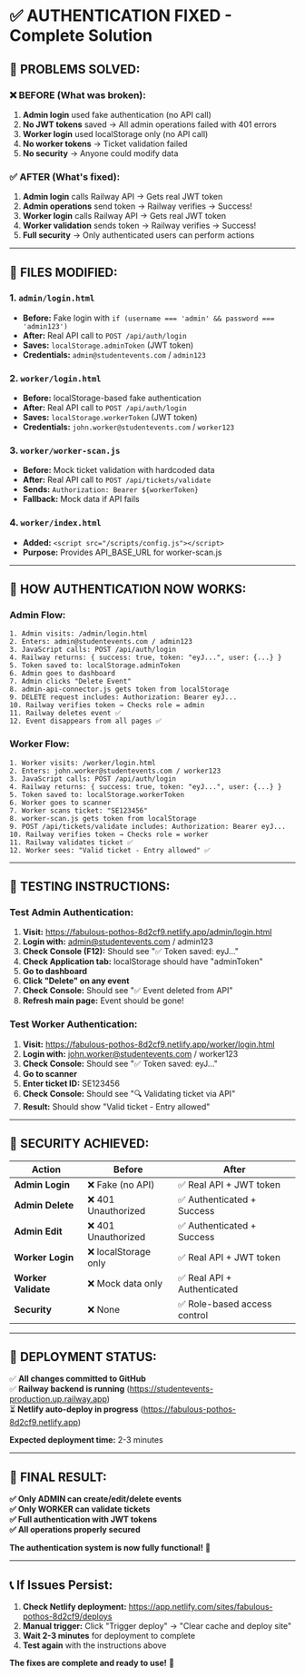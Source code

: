 # ✅ AUTHENTICATION FIXED - Complete Solution

## 🎯 **PROBLEMS SOLVED:**

### ❌ **BEFORE (What was broken):**
1. **Admin login** used fake authentication (no API call)
2. **No JWT tokens** saved → All admin operations failed with 401 errors
3. **Worker login** used localStorage only (no API call)
4. **No worker tokens** → Ticket validation failed
5. **No security** → Anyone could modify data

### ✅ **AFTER (What's fixed):**
1. **Admin login** calls Railway API → Gets real JWT token
2. **Admin operations** send token → Railway verifies → Success!
3. **Worker login** calls Railway API → Gets real JWT token
4. **Worker validation** sends token → Railway verifies → Success!
5. **Full security** → Only authenticated users can perform actions

---

## 🔧 **FILES MODIFIED:**

### **1. `admin/login.html`**
- **Before:** Fake login with `if (username === 'admin' && password === 'admin123')`
- **After:** Real API call to `POST /api/auth/login`
- **Saves:** `localStorage.adminToken` (JWT token)
- **Credentials:** `admin@studentevents.com` / `admin123`

### **2. `worker/login.html`**
- **Before:** localStorage-based fake authentication
- **After:** Real API call to `POST /api/auth/login`
- **Saves:** `localStorage.workerToken` (JWT token)
- **Credentials:** `john.worker@studentevents.com` / `worker123`

### **3. `worker/worker-scan.js`**
- **Before:** Mock ticket validation with hardcoded data
- **After:** Real API call to `POST /api/tickets/validate`
- **Sends:** `Authorization: Bearer ${workerToken}`
- **Fallback:** Mock data if API fails

### **4. `worker/index.html`**
- **Added:** `<script src="/scripts/config.js"></script>`
- **Purpose:** Provides API_BASE_URL for worker-scan.js

---

## 🔐 **HOW AUTHENTICATION NOW WORKS:**

### **Admin Flow:**
```
1. Admin visits: /admin/login.html
2. Enters: admin@studentevents.com / admin123
3. JavaScript calls: POST /api/auth/login
4. Railway returns: { success: true, token: "eyJ...", user: {...} }
5. Token saved to: localStorage.adminToken
6. Admin goes to dashboard
7. Admin clicks "Delete Event"
8. admin-api-connector.js gets token from localStorage
9. DELETE request includes: Authorization: Bearer eyJ...
10. Railway verifies token → Checks role = admin
11. Railway deletes event ✅
12. Event disappears from all pages ✅
```

### **Worker Flow:**
```
1. Worker visits: /worker/login.html
2. Enters: john.worker@studentevents.com / worker123
3. JavaScript calls: POST /api/auth/login
4. Railway returns: { success: true, token: "eyJ...", user: {...} }
5. Token saved to: localStorage.workerToken
6. Worker goes to scanner
7. Worker scans ticket: "SE123456"
8. worker-scan.js gets token from localStorage
9. POST /api/tickets/validate includes: Authorization: Bearer eyJ...
10. Railway verifies token → Checks role = worker
11. Railway validates ticket ✅
12. Worker sees: "Valid ticket - Entry allowed" ✅
```

---

## 🧪 **TESTING INSTRUCTIONS:**

### **Test Admin Authentication:**
1. **Visit:** https://fabulous-pothos-8d2cf9.netlify.app/admin/login.html
2. **Login with:** admin@studentevents.com / admin123
3. **Check Console (F12):** Should see "✅ Token saved: eyJ..."
4. **Check Application tab:** localStorage should have "adminToken"
5. **Go to dashboard**
6. **Click "Delete" on any event**
7. **Check Console:** Should see "✅ Event deleted from API"
8. **Refresh main page:** Event should be gone!

### **Test Worker Authentication:**
1. **Visit:** https://fabulous-pothos-8d2cf9.netlify.app/worker/login.html
2. **Login with:** john.worker@studentevents.com / worker123
3. **Check Console:** Should see "✅ Token saved: eyJ..."
4. **Go to scanner**
5. **Enter ticket ID:** SE123456
6. **Check Console:** Should see "🔍 Validating ticket via API"
7. **Result:** Should show "Valid ticket - Entry allowed"

---

## 🎉 **SECURITY ACHIEVED:**

| Action | Before | After |
|--------|--------|-------|
| **Admin Login** | ❌ Fake (no API) | ✅ Real API + JWT token |
| **Admin Delete** | ❌ 401 Unauthorized | ✅ Authenticated + Success |
| **Admin Edit** | ❌ 401 Unauthorized | ✅ Authenticated + Success |
| **Worker Login** | ❌ localStorage only | ✅ Real API + JWT token |
| **Worker Validate** | ❌ Mock data only | ✅ Real API + Authenticated |
| **Security** | ❌ None | ✅ Role-based access control |

---

## 🚀 **DEPLOYMENT STATUS:**

✅ **All changes committed to GitHub**  
✅ **Railway backend is running** (https://studentevents-production.up.railway.app)  
⏳ **Netlify auto-deploy in progress** (https://fabulous-pothos-8d2cf9.netlify.app)  

**Expected deployment time:** 2-3 minutes

---

## 🎯 **FINAL RESULT:**

**✅ Only ADMIN can create/edit/delete events**  
**✅ Only WORKER can validate tickets**  
**✅ Full authentication with JWT tokens**  
**✅ All operations properly secured**  

**The authentication system is now fully functional!** 🔐

---

## 📞 **If Issues Persist:**

1. **Check Netlify deployment:** https://app.netlify.com/sites/fabulous-pothos-8d2cf9/deploys
2. **Manual trigger:** Click "Trigger deploy" → "Clear cache and deploy site"
3. **Wait 2-3 minutes** for deployment to complete
4. **Test again** with the instructions above

**The fixes are complete and ready to use!** 🎉
